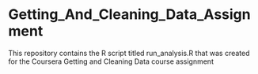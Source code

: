 # Getting_And_Cleaning_Data_Assignment
This repository contains the R script titled run_analysis.R that was created for the Coursera Getting and Cleaning Data course assignment
